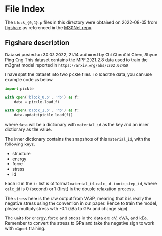 # File Index

The `block_{0,1}.p` files in this directory were obtained on 2022-08-05 from [figshare](https://figshare.com/articles/dataset/MPF_2021_2_8/19470599) as referenced in the [M3GNet repo](https://github.com/materialsvirtuallab/m3gnet/#datasets).

## Figshare description

Dataset posted on 30.03.2022, 21:14 authored by Chi ChenChi Chen, Shyue Ping Ong
This dataset contains the MPF.2021.2.8 data used to train the m3gnet model reported in `https://arxiv.org/abs/2202.02450`

I have split the dataset into two pickle files. To load the data, you can use example code as below.

```py
import pickle

with open('block_0.p', 'rb') as f:
    data = pickle.load(f)

with open('block_1.p', 'rb') as f:
    data.update(pickle.load(f))
```

where `data` will be a dictionary with `material_id` as the key and an inner dictionary as the value.

The inner dictionary contains the snapshots of this `material_id`, with the following keys.

- structure
- energy
- force
- stress
- id

Each id in the `id` list is of format `material_id-calc_id-ionic_step_id`, where `calc_id` is 0 (second) or 1 (first) in the double relaxation process.

The `stress` here is the raw output from VASP, meaning that it is really the negative stress using the convention in our paper. Hence to train the model, please multiply stress with -0.1 (kBa to GPa and change sign)

The units for energy, force and stress in the data are eV, eV/A, and kBa. Remember to convert the stress to GPa and take the negative sign to work with `m3gnet` training.
